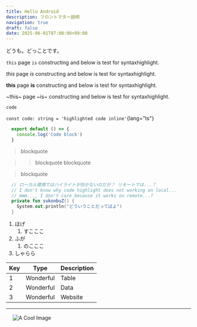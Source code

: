 ```yaml
---
title: Hello Android
description: フロントマター説明
navigation: true
draft: false
date: 2025-06-01T07:00:00+09:00
---
```


どうも。どっことです。

`this` page `is` constructing and below is test for syntaxhighlight.

_this_ page _is_ constructing and below is test for syntaxhighlight.

**this** page **is** constructing and below is test for syntaxhighlight.

~this~ page ~is~ constructing and below is test for syntaxhighlight.

`code`

`const code: string = 'highlighted code inline'`{lang="ts"}

```js [file.js]{2} meta-info=val
  export default () => {
    console.log('Code block')
  }
```

> blockquote

>> blockquote blockquote

> blockquote

```kt [main.kt] {3-4} meta-info=val
  // ローカル環境ではハイライトが効かないのだが？ リモートでは...？
  // I don't know why code highlight does not working on local...
  // mmm..., I don't care because it works on remote...?
  private fun sukonbuZ() {
    System.out.println("どういうことだってばよ")
  }
```

1. ほげ
    1. すこここ
2. ふが
    1. のこここ
3. しゃらら


| Key | Type      | Description |
| --- | --------- | ----------- |
| 1   | Wonderful | Table       |
| 2   | Wonderful | Data        |
| 3   | Wonderful | Website     |

---
　
![A Cool Image](https://nuxt.com/assets/design-kit/icon-green.png)